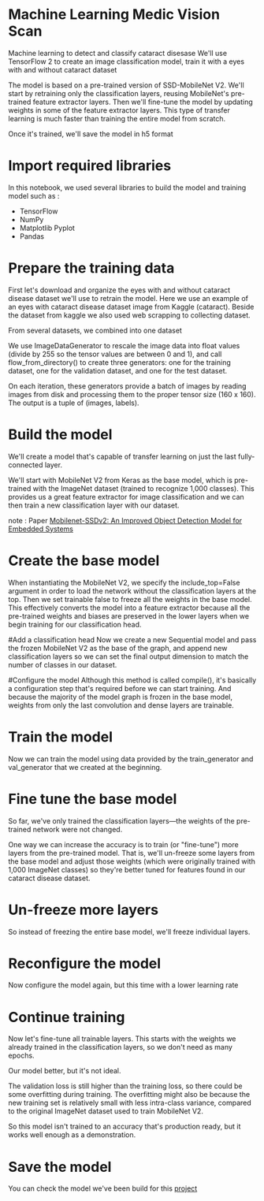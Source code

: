 # Machine Learning Medic Vision Scan

Machine learning to detect and classify cataract disesase
We'll use TensorFlow 2 to create an image classification model, train it with a eyes with and without cataract dataset

The model is based on a pre-trained version of SSD-MobileNet V2. We'll start by retraining only the classification layers, reusing MobileNet's pre-trained feature extractor layers. Then we'll fine-tune the model by updating weights in some of the feature extractor layers. This type of transfer learning is much faster than training the entire model from scratch.

Once it's trained, we'll save the model in h5 format

# Import required libraries
In this notebook, we used several libraries to build the model and training model such as :
- TensorFlow
- NumPy
- Matplotlib Pyplot
- Pandas

# Prepare the training data
First let's download and organize the eyes with and without cataract disease dataset we'll use to retrain the model. Here we use an example of an eyes with cataract disease dataset image from Kaggle (cataract). Beside the dataset from kaggle we also used web scrapping to collecting dataset.

From several datasets, we combined into one dataset

We use ImageDataGenerator to rescale the image data into float values (divide by 255 so the tensor values are between 0 and 1), and call flow_from_directory() to create three generators: one for the training dataset, one for the validation dataset, and one for the test dataset.

On each iteration, these generators provide a batch of images by reading images from disk and processing them to the proper tensor size (160 x 160). The output is a tuple of (images, labels).

# Build the model
We'll create a model that's capable of transfer learning on just the last fully-connected layer.

We'll start with MobileNet V2 from Keras as the base model, which is pre-trained with the ImageNet dataset (trained to recognize 1,000 classes). This provides us a great feature extractor for image classification and we can then train a new classification layer with our dataset.

note : Paper [Mobilenet-SSDv2: An Improved Object Detection Model for Embedded Systems](https://ieeexplore.ieee.org/document/9219319)

# Create the base model
When instantiating the MobileNet V2, we specify the include_top=False argument in order to load the network without the classification layers at the top. Then we set trainable false to freeze all the weights in the base model. This effectively converts the model into a feature extractor because all the pre-trained weights and biases are preserved in the lower layers when we begin training for our classification head.

#Add a classification head
Now we create a new Sequential model and pass the frozen MobileNet V2 as the base of the graph, and append new classification layers so we can set the final output dimension to match the number of classes in our dataset.

#Configure the model
Although this method is called compile(), it's basically a configuration step that's required before we can start training. And because the majority of the model graph is frozen in the base model, weights from only the last convolution and dense layers are trainable.

# Train the model
Now we can train the model using data provided by the train_generator and val_generator that we created at the beginning.

# Fine tune the base model
So far, we've only trained the classification layers—the weights of the pre-trained network were not changed.

One way we can increase the accuracy is to train (or "fine-tune") more layers from the pre-trained model. That is, we'll un-freeze some layers from the base model and adjust those weights (which were originally trained with 1,000 ImageNet classes) so they're better tuned for features found in our cataract disease dataset.

# Un-freeze more layers
So instead of freezing the entire base model, we'll freeze individual layers.

# Reconfigure the model
Now configure the model again, but this time with a lower learning rate

# Continue training
Now let's fine-tune all trainable layers. This starts with the weights we already trained in the classification layers, so we don't need as many epochs.

Our model better, but it's not ideal.

The validation loss is still higher than the training loss, so there could be some overfitting during training. The overfitting might also be because the new training set is relatively small with less intra-class variance, compared to the original ImageNet dataset used to train MobileNet V2.

So this model isn't trained to an accuracy that's production ready, but it works well enough as a demonstration.

# Save the model
You can check the model we've been build for this [project](https://github.com/NEAR07/Medic-Vision-Scan/tree/master/Machine_Learning/Result_model)
